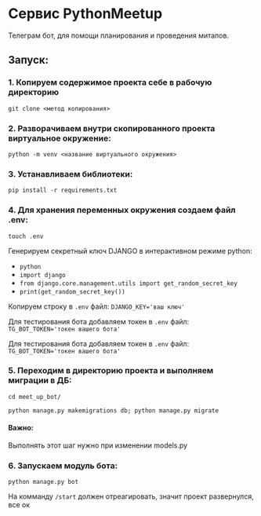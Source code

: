 # Сервис PythonMeetup
Телеграм бот, для помощи планирования и проведения митапов.
## Запуск:

### 1. Копируем содержимое проекта себе в рабочую директорию
```
git clone <метод копирования>
```

### 2. Разворачиваем внутри скопированного проекта виртуальное окружение:
```
python -m venv <название виртуального окружения>
```

### 3. Устанавливаем библиотеки:
```
pip install -r requirements.txt
```

### 4. Для хранения переменных окружения создаем файл .env:
```
touch .env
```
Генерируем секретный ключ DJANGO в интерактивном режиме python:
* `python`
* `import django`
* `from django.core.management.utils import get_random_secret_key`
* `print(get_random_secret_key())`
    
Копируем строку в `.env` файл: `DJANGO_KEY='ваш ключ'` 

Для тестирования бота добавляем токен в `.env` файл: `TG_BOT_TOKEN='токен вашего бота'`

Для тестирования бота добавляем токен в `.env` файл: `TG_BOT_TOKEN='токен вашего бота'`

### 5. Переходим в директорию проекта и выполняем миграции в ДБ: 
```
cd meet_up_bot/

python manage.py makemigrations db; python manage.py migrate
```
#### Важно: 
Выполнять этот шаг нужно при изменении models.py

### 6. Запускаем модуль бота:
```
python manage.py bot
```
На комманду `/start` должен отреагировать, значит проект развернулся, все ок
